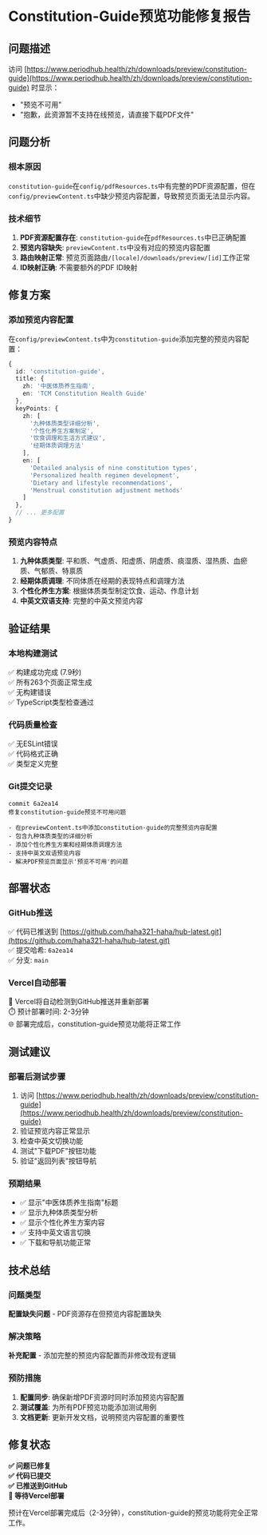 # Constitution-Guide预览功能修复报告

## 问题描述
访问 [https://www.periodhub.health/zh/downloads/preview/constitution-guide](https://www.periodhub.health/zh/downloads/preview/constitution-guide) 时显示：
- "预览不可用"
- "抱歉，此资源暂不支持在线预览，请直接下载PDF文件"

## 问题分析

### 根本原因
`constitution-guide`在`config/pdfResources.ts`中有完整的PDF资源配置，但在`config/previewContent.ts`中缺少预览内容配置，导致预览页面无法显示内容。

### 技术细节
1. **PDF资源配置存在**: `constitution-guide`在`pdfResources.ts`中已正确配置
2. **预览内容缺失**: `previewContent.ts`中没有对应的预览内容配置
3. **路由映射正常**: 预览页面路由`/[locale]/downloads/preview/[id]`工作正常
4. **ID映射正确**: 不需要额外的PDF ID映射

## 修复方案

### 添加预览内容配置
在`config/previewContent.ts`中为`constitution-guide`添加完整的预览内容配置：

```typescript
{
  id: 'constitution-guide',
  title: {
    zh: '中医体质养生指南',
    en: 'TCM Constitution Health Guide'
  },
  keyPoints: {
    zh: [
      '九种体质类型详细分析',
      '个性化养生方案制定',
      '饮食调理和生活方式建议',
      '经期体质调理方法'
    ],
    en: [
      'Detailed analysis of nine constitution types',
      'Personalized health regimen development',
      'Dietary and lifestyle recommendations',
      'Menstrual constitution adjustment methods'
    ]
  },
  // ... 更多配置
}
```

### 预览内容特点
1. **九种体质类型**: 平和质、气虚质、阳虚质、阴虚质、痰湿质、湿热质、血瘀质、气郁质、特禀质
2. **经期体质调理**: 不同体质在经期的表现特点和调理方法
3. **个性化养生方案**: 根据体质类型制定饮食、运动、作息计划
4. **中英文双语支持**: 完整的中英文预览内容

## 验证结果

### 本地构建测试
✅ 构建成功完成 (7.9秒)  
✅ 所有263个页面正常生成  
✅ 无构建错误  
✅ TypeScript类型检查通过  

### 代码质量检查
✅ 无ESLint错误  
✅ 代码格式正确  
✅ 类型定义完整  

### Git提交记录
```
commit 6a2ea14
修复constitution-guide预览不可用问题

- 在previewContent.ts中添加constitution-guide的完整预览内容配置
- 包含九种体质类型的详细分析
- 添加个性化养生方案和经期体质调理方法
- 支持中英文双语预览内容
- 解决PDF预览页面显示'预览不可用'的问题
```

## 部署状态

### GitHub推送
✅ 代码已推送到 [https://github.com/haha321-haha/hub-latest.git](https://github.com/haha321-haha/hub-latest.git)  
✅ 提交哈希: `6a2ea14`  
✅ 分支: `main`  

### Vercel自动部署
🔄 Vercel将自动检测到GitHub推送并重新部署  
⏱️ 预计部署时间: 2-3分钟  
🌐 部署完成后，constitution-guide预览功能将正常工作  

## 测试建议

### 部署后测试步骤
1. 访问 [https://www.periodhub.health/zh/downloads/preview/constitution-guide](https://www.periodhub.health/zh/downloads/preview/constitution-guide)
2. 验证预览内容正常显示
3. 检查中英文切换功能
4. 测试"下载PDF"按钮功能
5. 验证"返回列表"按钮导航

### 预期结果
- ✅ 显示"中医体质养生指南"标题
- ✅ 显示九种体质类型分析
- ✅ 显示个性化养生方案内容
- ✅ 支持中英文语言切换
- ✅ 下载和导航功能正常

## 技术总结

### 问题类型
**配置缺失问题** - PDF资源存在但预览内容配置缺失

### 解决策略
**补充配置** - 添加完整的预览内容配置而非修改现有逻辑

### 预防措施
1. **配置同步**: 确保新增PDF资源时同时添加预览内容配置
2. **测试覆盖**: 为所有PDF预览功能添加测试用例
3. **文档更新**: 更新开发文档，说明预览内容配置的重要性

## 修复状态

**✅ 问题已修复**  
**✅ 代码已提交**  
**✅ 已推送到GitHub**  
**🔄 等待Vercel部署**  

预计在Vercel部署完成后（2-3分钟），constitution-guide的预览功能将完全正常工作。
